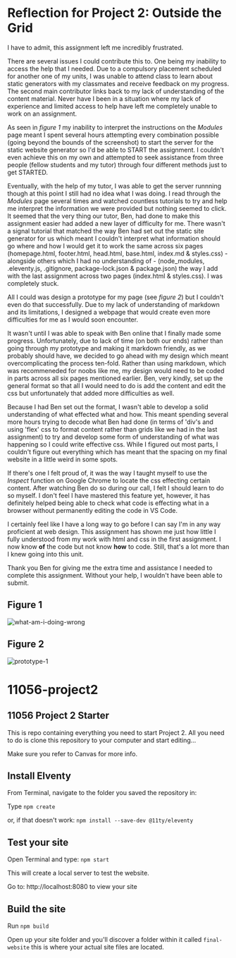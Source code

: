 # Reflection for Project 2: Outside the Grid #

I have to admit, this assignment left me incredibly frustrated.

There are several issues I could contribute this to. One being my inability to access the help that I needed. Due to a compulsory placement scheduled for another one of my units, I was unable to attend class to learn about static generators with my classmates and receive feedback on my progress. The second main contributor links back to my lack of understanding of the content material. Never have I been in a situation where my lack of experience and limited access to help have left me completely unable to work on an assignment.    

As seen in *figure 1* my inability to interpret the instructions on the *Modules* page meant I spent several hours attempting every combination possible (going beyond the bounds of the screenshot) to start the server for the static website generator so I'd be able to START the assignment. I couldn't even achieve this on my own and attempted to seek assistance from three people (fellow students and my tutor) through four different methods just to get STARTED. 

Eventually, with the help of my tutor, I was able to get the server runnning though at this point I still had no idea what I was doing. I read through the *Modules* page several times and watched countless tutorials to try and help me interpret the information we were provided but nothing seemed to click. It seemed that the very thing our tutor, Ben, had done to make this assignment easier had added a new layer of difficulty for me. There wasn't a signal tutorial that matched the way Ben had set out the static site generator for us which meant I couldn't interpret what information should go where and how I would get it to work the same across six pages (homepage.html, footer.html, head.html, base.html, index.md & styles.css) - alongside others which I had no understanding of - (node_modules, .eleventy.js, .gitignore, package-lock.json & package.json) the way I add with the last assignment across two pages (index.html & styles.css). I was completely stuck.

All I could was design a prototype for my page (see *figure 2*) but I couldn't even do that successfully. Due to my lack of understanding of markdown and its limitations, I designed a webpage that would create even more difficulties for me as I would soon encounter. 

It wasn't until I was able to speak with Ben online that I finally made some progress. Unfortunately, due to lack of time (on both our ends) rather than going through my prototype and making it markdown friendly, as we probably should have, we decided to go ahead with my design which meant overcomplicating the process ten-fold. Rather than using markdown, which was recommeneded for noobs like me, my design would need to be coded in parts across all six pages mentioned earlier. Ben, very kindly, set up the general format so that all I would need to do is add the content and edit the css but unfortunately that added more difficulties as well.

Because I had Ben set out the format, I wasn't able to develop a solid understanding of what effected what and how. This meant spending several more hours trying to decode what Ben had done (in terms of 'div's and using 'flex' css to format content rather than grids like we had in the last assignment) to try and develop some form of understanding of what was happening so I could write effective css. While I figured out most parts, I couldn't figure out everything which has meant that the spacing on my final website in a little weird in some spots. 

If there's one I felt proud of, it was the way I taught myself to use the *Inspect* function on Google Chrome to locate the css effecting certain content. After watching Ben do so during our call, I felt I should learn to do so myself. I don't feel I have mastered this feature yet, however, it has definitely helped being able to check what code is effecting what in a browser without permanently editing the code in VS Code. 

I certainly feel like I have a long way to go before I can say I'm in any way proficient at web design. This assignment has shown me just how little I fully understood from my work with html and css in the first assignment. I now know **of** the code but not know **how** to code. Still, that's a lot more than I knew going into this unit.

Thank you Ben for giving me the extra time and assistance I needed to complete this assignment. Without your help, I wouldn't have been able to submit. 



## Figure 1 ##
![what-am-i-doing-wrong](https://user-images.githubusercontent.com/100389308/168406136-b3f17251-cb7b-4f30-847d-4c29feae5508.JPG)

## Figure 2 ##
![prototype-1](https://user-images.githubusercontent.com/100389308/168406096-4042ba35-d8a1-4f64-bad7-5d5de4538198.jpg)







# 11056-project2

## 11056 Project 2 Starter

This is repo containing everything you need to start Project 2. All you need to do is clone this repository to your computer and start editing...

Make sure you refer to Canvas for more info.

## Install Elventy
From Terminal, navigate to the folder you saved the repository in:

Type `npm create`

or, if that doesn't work: `npm install --save-dev @11ty/eleventy`

## Test your site

Open Terminal and type: `npm start`

This will create a local server to test the website.

Go to: http://localhost:8080 to view your site

## Build the site

Run `npm build`

Open up your site folder and you'll discover a folder within it called `final-website` this is where your actual site files are located. 
